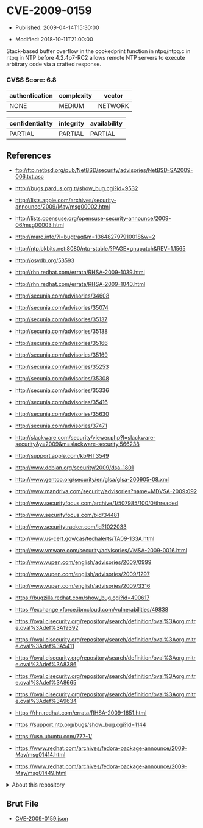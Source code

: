 # CVE-2009-0159

- Published: 2009-04-14T15:30:00

- Modified: 2018-10-11T21:00:00

Stack-based buffer overflow in the cookedprint function in ntpq/ntpq.c in ntpq in NTP before 4.2.4p7-RC2 allows remote NTP servers to execute arbitrary code via a crafted response.

### CVSS Score: **6.8**

| authentication | complexity | vector |
| --- | --- | --- |
| NONE | MEDIUM | NETWORK |

| confidentiality | integrity | availability |
| --- | --- | --- |
| PARTIAL | PARTIAL | PARTIAL |

## References

* ftp://ftp.netbsd.org/pub/NetBSD/security/advisories/NetBSD-SA2009-006.txt.asc

* http://bugs.pardus.org.tr/show_bug.cgi?id=9532

* http://lists.apple.com/archives/security-announce/2009/May/msg00002.html

* http://lists.opensuse.org/opensuse-security-announce/2009-06/msg00003.html

* http://marc.info/?l=bugtraq&m=136482797910018&w=2

* http://ntp.bkbits.net:8080/ntp-stable/?PAGE=gnupatch&REV=1.1565

* http://osvdb.org/53593

* http://rhn.redhat.com/errata/RHSA-2009-1039.html

* http://rhn.redhat.com/errata/RHSA-2009-1040.html

* http://secunia.com/advisories/34608

* http://secunia.com/advisories/35074

* http://secunia.com/advisories/35137

* http://secunia.com/advisories/35138

* http://secunia.com/advisories/35166

* http://secunia.com/advisories/35169

* http://secunia.com/advisories/35253

* http://secunia.com/advisories/35308

* http://secunia.com/advisories/35336

* http://secunia.com/advisories/35416

* http://secunia.com/advisories/35630

* http://secunia.com/advisories/37471

* http://slackware.com/security/viewer.php?l=slackware-security&y=2009&m=slackware-security.566238

* http://support.apple.com/kb/HT3549

* http://www.debian.org/security/2009/dsa-1801

* http://www.gentoo.org/security/en/glsa/glsa-200905-08.xml

* http://www.mandriva.com/security/advisories?name=MDVSA-2009:092

* http://www.securityfocus.com/archive/1/507985/100/0/threaded

* http://www.securityfocus.com/bid/34481

* http://www.securitytracker.com/id?1022033

* http://www.us-cert.gov/cas/techalerts/TA09-133A.html

* http://www.vmware.com/security/advisories/VMSA-2009-0016.html

* http://www.vupen.com/english/advisories/2009/0999

* http://www.vupen.com/english/advisories/2009/1297

* http://www.vupen.com/english/advisories/2009/3316

* https://bugzilla.redhat.com/show_bug.cgi?id=490617

* https://exchange.xforce.ibmcloud.com/vulnerabilities/49838

* https://oval.cisecurity.org/repository/search/definition/oval%3Aorg.mitre.oval%3Adef%3A19392

* https://oval.cisecurity.org/repository/search/definition/oval%3Aorg.mitre.oval%3Adef%3A5411

* https://oval.cisecurity.org/repository/search/definition/oval%3Aorg.mitre.oval%3Adef%3A8386

* https://oval.cisecurity.org/repository/search/definition/oval%3Aorg.mitre.oval%3Adef%3A8665

* https://oval.cisecurity.org/repository/search/definition/oval%3Aorg.mitre.oval%3Adef%3A9634

* https://rhn.redhat.com/errata/RHSA-2009-1651.html

* https://support.ntp.org/bugs/show_bug.cgi?id=1144

* https://usn.ubuntu.com/777-1/

* https://www.redhat.com/archives/fedora-package-announce/2009-May/msg01414.html

* https://www.redhat.com/archives/fedora-package-announce/2009-May/msg01449.html

<details>
<summary>About this repository</summary> 

  This repository is part of the project [Live Hack CVE](https://github.com/Live-Hack-CVE). Main website can be found [www.live-hack.org](https://www.live-hack.org) 
  
  Made by [Sn0wAlice](https://github.com/Sn0wAlice) for the people that care about security and need to have a feed of the latest CVEs. Hope you enjoy it, don't forget to star the repo and follow me on [Twitter](https://twitter.com/Sn0wAlice) and [Github](https://github.com/Sn0wAlice). And that is my [personnal website](https://www.alice-snow.me/)

  - [Home Page](https://github.com/Live-Hack-CVE)
  - [Framework](https://github.com/Live-Hack-CVE/cve-framework)
  - [CVE database](https://github.com/Live-Hack-CVE/full_database)
  - [Changelog](https://github.com/Live-Hack-CVE/Changelog)
</details>

## Brut File

* [CVE-2009-0159.json](https://raw.githubusercontent.com/Live-Hack-CVE/full_database/main/cves/2009/CVE-2009-0159.json)

